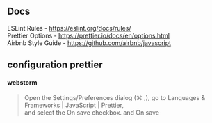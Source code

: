 ## Docs
ESLint Rules - https://eslint.org/docs/rules/  
Prettier Options - https://prettier.io/docs/en/options.html  
Airbnb Style Guide - https://github.com/airbnb/javascript

## configuration prettier
#### webstorm
> Open the Settings/Preferences dialog (⌘ ,), go to Languages & Frameworks | JavaScript | Prettier,  
> and select the On save checkbox. and On save